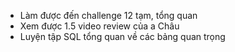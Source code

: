 

+ Làm được đến challenge 12 tạm, tổng quan
+ Xem được 1.5 video review của a Châu
+ Luyện tập SQL tổng quan về các bảng quan trọng
